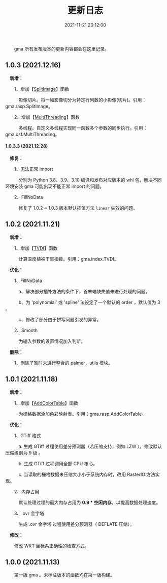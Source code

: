 ﻿---
title: 更新日志
date: 2021-11-21 20:12:00
tags:
 - gma
 - Python
categories:
 - 地理与气象分析库
---

&emsp;&emsp;gma 所有发布版本的更新内容都会在这里记录。

<!-- more -->

## 1.0.3 (2021.12.16)

**&emsp;新增：**

&emsp;&emsp;1、增加【[SplitImage](6.Use.html#_4-17-splitimage)】函数

&emsp;&emsp;&emsp;影像切片。将一幅影像切分为特定行列数的小影像(切片)。引用：gma.rasp.SplitImage。

&emsp;&emsp;2、增加【[MultiThreading](6.Use.html#_3-6-multithreading)】函数

&emsp;&emsp;&emsp;多线程。自定义多线程实现同一函数多个参数的同步执行。引用：gma.osf.MultiThreading。

#### 1.0.3.3 (2021.12.28)

**&emsp;修复：**

&emsp;&emsp;1、无法正常 import 

&emsp;&emsp;&emsp;分别为 Python 3.8、3.9、3.10 编译和发布对应版本的 whl 包，解决不同环境安装 gma 可能出现不能正常 import 的问题。

&emsp;&emsp;2、FillNoData

&emsp;&emsp;&emsp;修复了 1.0.2 ~ 1.0.3 版本默认插值方法 `linear` 失效的问题。

## 1.0.2 (2021.11.21)

**&emsp;新增：**

&emsp;&emsp;1、增加【[TVDI](6.use.html#_1-6-tvdi)】函数

&emsp;&emsp;&emsp;计算温度植被干旱指数。引用：gma.index.TVDI。

**&emsp;优化：**

&emsp;&emsp;1、FillNoData

&emsp;&emsp;&emsp;a、解决部分插补方法的条件下，首末端缺失值未进行处理的问题。

&emsp;&emsp;&emsp;b、为 'polynomial' 或 'spline' 法设定了一个默认的 order ，默认值为 3 。

&emsp;&emsp;&emsp;c、修改了部分由于拼写问题引发的异常。

&emsp;&emsp;2、Smooth

&emsp;&emsp;&emsp;为输入参数的设置情况加入判断。


**&emsp;删除：**

&emsp;&emsp;1、删除了暂时未进行整合的 palmer，utils 模块。

## 1.0.1 (2021.11.18)

**&emsp;新增：**

&emsp;&emsp;1、增加【[AddColorTable](6.use.html#_4-16-addcolortable)】函数

&emsp;&emsp;&emsp;为栅格数据添加色彩映射表。引用：gma.rasp.AddColorTable。

**&emsp;优化：**

&emsp;&emsp;1、GTiff 格式

&emsp;&emsp;&emsp;a. 生成 GTiff 过程使用差分预测器（若压缩支持，例如 LZW ），修改默认压缩级别为 9 级 。

&emsp;&emsp;&emsp;b. 生成 GTiff 过程调用全部 CPU 核心。

&emsp;&emsp;&emsp;c. 当读取的栅格数据未压缩大小小于系统内存时，改用 RasterIO 方法实现。

&emsp;&emsp;2、内存占用

&emsp;&emsp;&emsp;默认处理过程的最大内存占用为 **0.9 * 空闲内存**，以提高数据处理速度。

&emsp;&emsp;3、.ovr 金字塔

&emsp;&emsp;&emsp;生成 .ovr 金字塔 过程使用差分预测器（ DEFLATE 压缩）。

**&emsp;修改：**

&emsp;&emsp;修改 WKT 坐标系正确性的检查方式。

## 1.0.0 (2021.11.13)

&emsp;&emsp;第一版 gma 。未标注版本的函数均在第一版构建。
